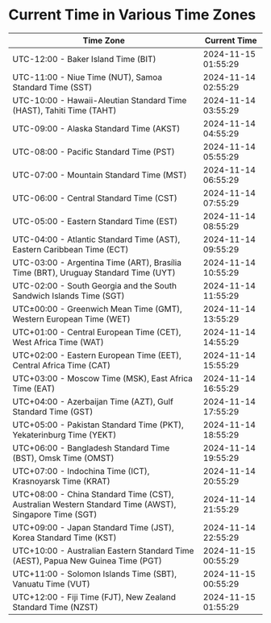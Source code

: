 # Current Time in Various Time Zones

| Time Zone | Current Time |
|-----------|--------------|
| UTC-12:00 - Baker Island Time (BIT) | 2024-11-15 01:55:29 |
| UTC-11:00 - Niue Time (NUT), Samoa Standard Time (SST) | 2024-11-14 02:55:29 |
| UTC-10:00 - Hawaii-Aleutian Standard Time (HAST), Tahiti Time (TAHT) | 2024-11-14 03:55:29 |
| UTC-09:00 - Alaska Standard Time (AKST) | 2024-11-14 04:55:29 |
| UTC-08:00 - Pacific Standard Time (PST) | 2024-11-14 05:55:29 |
| UTC-07:00 - Mountain Standard Time (MST) | 2024-11-14 06:55:29 |
| UTC-06:00 - Central Standard Time (CST) | 2024-11-14 07:55:29 |
| UTC-05:00 - Eastern Standard Time (EST) | 2024-11-14 08:55:29 |
| UTC-04:00 - Atlantic Standard Time (AST), Eastern Caribbean Time (ECT) | 2024-11-14 09:55:29 |
| UTC-03:00 - Argentina Time (ART), Brasília Time (BRT), Uruguay Standard Time (UYT) | 2024-11-14 10:55:29 |
| UTC-02:00 - South Georgia and the South Sandwich Islands Time (SGT) | 2024-11-14 11:55:29 |
| UTC±00:00 - Greenwich Mean Time (GMT), Western European Time (WET) | 2024-11-14 13:55:29 |
| UTC+01:00 - Central European Time (CET), West Africa Time (WAT) | 2024-11-14 14:55:29 |
| UTC+02:00 - Eastern European Time (EET), Central Africa Time (CAT) | 2024-11-14 15:55:29 |
| UTC+03:00 - Moscow Time (MSK), East Africa Time (EAT) | 2024-11-14 16:55:29 |
| UTC+04:00 - Azerbaijan Time (AZT), Gulf Standard Time (GST) | 2024-11-14 17:55:29 |
| UTC+05:00 - Pakistan Standard Time (PKT), Yekaterinburg Time (YEKT) | 2024-11-14 18:55:29 |
| UTC+06:00 - Bangladesh Standard Time (BST), Omsk Time (OMST) | 2024-11-14 19:55:29 |
| UTC+07:00 - Indochina Time (ICT), Krasnoyarsk Time (KRAT) | 2024-11-14 20:55:29 |
| UTC+08:00 - China Standard Time (CST), Australian Western Standard Time (AWST), Singapore Time (SGT) | 2024-11-14 21:55:29 |
| UTC+09:00 - Japan Standard Time (JST), Korea Standard Time (KST) | 2024-11-14 22:55:29 |
| UTC+10:00 - Australian Eastern Standard Time (AEST), Papua New Guinea Time (PGT) | 2024-11-15 00:55:29 |
| UTC+11:00 - Solomon Islands Time (SBT), Vanuatu Time (VUT) | 2024-11-15 00:55:29 |
| UTC+12:00 - Fiji Time (FJT), New Zealand Standard Time (NZST) | 2024-11-15 01:55:29 |
